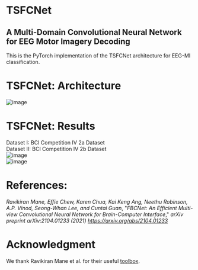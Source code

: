 # TSFCNet
## A Multi-Domain Convolutional Neural Network for EEG Motor Imagery Decoding
This is the PyTorch implementation of the TSFCNet architecture for EEG-MI classification.

# TSFCNet: Architecture
![image](https://github.com/hongyizhi/TSFCNet/assets/138432060/91818f4f-9ee6-411c-9e99-613ed6e46256)

# TSFCNet: Results
Dataset I: BCI Competition IV 2a Dataset<br>
Dataset II: BCI Competition IV 2b Dataset<br>
![image](https://github.com/hongyizhi/TSFCNet/assets/138432060/ae554271-f998-43be-9bfe-a86d030017ab) <br>
![image](https://github.com/hongyizhi/TSFCNet/assets/138432060/a29476b5-e5b5-423b-9b8b-83a7f03cf022)


# References:
*Ravikiran Mane, Effie Chew, Karen Chua, Kai Keng Ang, Neethu Robinson, A.P. Vinod, Seong-Whan Lee, and Cuntai Guan*, "*FBCNet: An Efficient Multi-view Convolutional Neural Network for Brain-Computer Interface*," *arXiv preprint arXiv:2104.01233 (2021) https://arxiv.org/abs/2104.01233*

# Acknowledgment
We thank Ravikiran Mane et al. for their useful [toolbox](https://github.com/ravikiran-mane/FBCNet).

